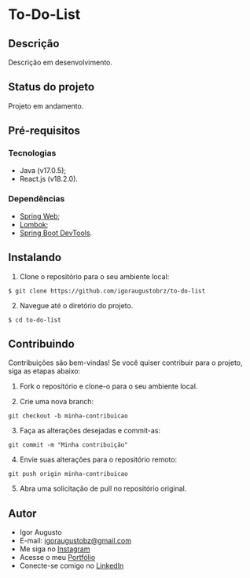 # To-Do-List

## Descrição

Descrição em desenvolvimento.

## Status do projeto

Projeto em andamento.

## Pré-requisitos

### Tecnologias

- Java (v17.0.5);
- React.js (v18.2.0).

### Dependências

- [Spring Web](https://start.spring.io/);
- [Lombok](https://start.spring.io/);
- [Spring Boot DevTools](https://start.spring.io/).

## Instalando

1. Clone o repositório para o seu ambiente local:

```
$ git clone https://github.com/igoraugustobrz/to-do-list
```

2. Navegue até o diretório do projeto.

```
$ cd to-do-list
```

## Contribuindo

Contribuições são bem-vindas! Se você quiser contribuir para o projeto, siga as etapas abaixo:

1. Fork o repositório e clone-o para o seu ambiente local.

2. Crie uma nova branch:

```
git checkout -b minha-contribuicao
```

3. Faça as alterações desejadas e commit-as:

```
git commit -m "Minha contribuição"
```

4. Envie suas alterações para o repositório remoto:

```
git push origin minha-contribuicao
```

5. Abra uma solicitação de pull no repositório original.

## Autor

- Igor Augusto
- E-mail: igoraugustobz@gmail.com
- Me siga no [Instagram](https://www.instagram.com/iaugusto__/)
- Acesse o meu [Portfólio](https://iaugusto.vercel.app/)
- Conecte-se comigo no [LinkedIn](https://www.linkedin.com/in/igorbrz/)
